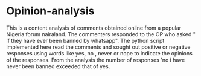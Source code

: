 # Opinion-analysis
This is a content analysis of comments obtained  online from a  popular Nigeria forum nairaland.
The commenters responded to the OP who asked " if they have ever been banned by whatsapp".
The python script implemented here read the comments and sought out positive or negative responses using  words like yes, no , never or nope to indicate the opinions of the responses. From the analysis the number of  responses 'no i have never been banned exceeded that of yes.
